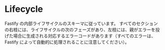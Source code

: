 # Lifecycle

Fastify の内部ライフサイクルのスキーマに従っています。
すべてのセクションの右枝には、ライフサイクルの次のフェーズがあり、左枝には、親がエラーを投げた場合に生成される対応するエラーコードがあります（すべてのエラーは、Fastify によって自動的に処理されることに注意してください）。
